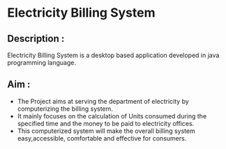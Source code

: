 # Electricity Billing System
## Description :
Electricity Billing System is a desktop based application developed in java programming language.
## Aim :
* The Project aims at serving the department of electricity by computerizing the billing system. 
* It mainly focuses on the calculation of Units consumed during the specified time and the money to be paid to electricity offices.
* This computerized system will make the overall billing system easy,accessible, comfortable and effective for consumers.
